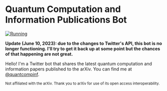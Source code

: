 # Quantum Computation and Information Publications Bot
[![Running](https://github.com/epelaaez/QCIP-Bot/actions/workflows/runbot.yaml/badge.svg)](https://github.com/epelaaez/QCIP-Bot/actions/workflows/runbot.yaml)

**Update (June 10, 2023): due to the changes to Twitter's API, this bot is no longer functioning. I'll try to get it back up at some point but the chances of that happening are not great.**

Hello! I'm a Twitter bot that shares the latest quantum computation and information papers published to the arXiv. You can find me at [@quantcompinf](https://twitter.com/quantcompinf).

<sub>Not affiliated with the arXiv. Thank you to arXiv for use of its open access interoperability.</sub>
